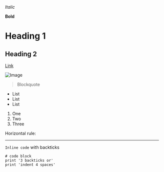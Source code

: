 *Italic*

**Bold**	

# Heading 1	
## Heading 2	
[Link](https://jjvsqz.github.io/cse15l-lab-reports/index.html)	

![Image](https://github.com/jjvsqz/cse15l-lab-reports/assets/142750464/79fd5bf7-7217-480c-82c3-5f6c44e69ce1)

> Blockquote	
* List
* List
* List
1. One
2. Two
3. Three


Horizontal rule:

---
`Inline code` with backticks	
```
# code block
print '3 backticks or'
print 'indent 4 spaces'
```

